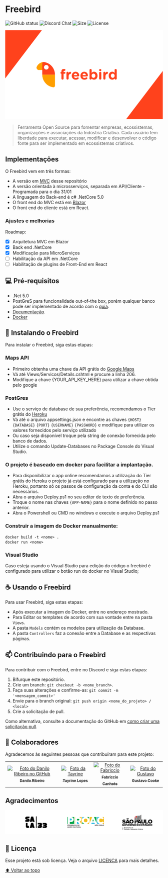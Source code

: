 # Freebird

<!---Esses são exemplos. Veja https://shields.io para outras pessoas ou para personalizar este conjunto de escudos. Você pode querer incluir dependências, status do projeto e informações de licença aqui--->

![GitHub status](https://img.shields.io/github/checks-status/Sala33/FreebirdTech/82f0cc49f3e86f97cd259c4dec2189954a98df1f)
![Discord Chat](https://img.shields.io/discord/785957787594915851)
![Size](https://img.shields.io/github/repo-size/Sala33/FreebirdTech)
![License](https://img.shields.io/github/license/Sala33/FreebirdTech)

<img src="Readme/Opcao2.png" alt="exemplo imagem">

>Ferramenta Open Source para fomentar empresas, ecossistemas, organizações e associações da Indústria Criativa. Cada usuário tem liberdade para executar, acessar, modificar e desenvolver o código fonte para ser implementado em ecossistemas criativos.

## Implementações

O Freebird vem em três formas:
* A versão em [MVC](https://towardsdatascience.com/everything-you-need-to-know-about-mvc-architecture-3c827930b4c1) desse repositório
* A versão orientada à microsserviços, separada em API/Cliente - Programada para o dia 31/01
* A linguagem do Back-end é c# .NetCore 5.0
* O front end do MVC está em [Blazor](https://dotnet.microsoft.com/en-us/apps/aspnet/web-apps/blazor)
* O front end do cliente está em React.

### Ajustes e melhorias

Roadmap:

- [x] Arquitetura MVC em Blazor
- [x] Back end .NetCore
- [x] Modificação para MicroServiços
- [ ] Habilitação da API em .NetCore
- [ ] Habilitação de plugins de Front-End em React

## 💻 Pré-requisitos
<!---Estes são apenas requisitos de exemplo. Adicionar, duplicar ou remover conforme necessário--->
* .Net 5.0
* PostGreS para funcionalidade out-of-the box, porém qualquer banco pode ser implementado de acordo com o [guia](https://docs.microsoft.com/en-us/ef/core/providers/?tabs=dotnet-core-cli).
* [Documentação](https://freebirdcore.herokuapp.com/documentation/index.html).
* [Docker](https://docs.docker.com/get-docker/)

## 🚀 Instalando o Freebird

Para instalar o Freebird, siga estas etapas:

### Maps API
* Primeiro obtenha uma chave da API grátis do [Google Maps](https://developers.google.com/maps/documentation)
* Vá até Views/Servicos/Details.cshtml e procure a linha 206.
* Modifique a chave {YOUR_API_KEY_HERE} para utilizar a chave obtida pelo google

### PostGres
* Use o serviço de database de sua preferência, recomendamos o Tier grátis do [Heroku](https://devcenter.heroku.com/articles/heroku-postgresql)
* Vá até o arquivo appsettings.json e encontre as chaves `{HOST}` `{DATABASE}` `{PORT}` `{USERNAME}` `{PASSWORD}` e modifique para utilizar os valores fornecidos pelo serviço utilizado
* Ou caso seja disponível troque pela string de conexão fornecida pelo banco de dados.
* Utilize o comando Update-Databases no Package Console do Visual Studio.

### O projeto é baseado em docker para facilitar a implantação.

* Para disponibilizar o app online recomendamos a utilização do Tier grátis do [Heroku](https://medium.com/@lorranpalmeira/deploy-de-uma-aplica%C3%A7%C3%A3o-net-core-3-0-docker-no-heroku-481c21f8d3c5) o projeto já está configurado para a utilização no Heroku, portanto só os passos de configuração da conta e do CLI são necessários.
* Abra o arquivo Deploy.ps1 no seu editor de texto de preferência.
* Troque o nome nas chaves `{APP-NAME}` para o nome definido no passo anterior.
* Abra o Powershell ou CMD no windows e execute o arquivo Deploy.ps1

### Construir a imagem do Docker manualmente:
```
docker build -t <nome> .
docker run <nome>
```
### Visual Studio

Caso esteja usando o Visual Studio para edição do código o freebird é configurado para utilizar o botão run do docker no Visual Studio;

## ☕ Usando o Freebird

Para usar Freebird, siga estas etapas:

* Após executar a imagem do Docker, entre no endereço mostrado.
* Para Editar os templates de acordo com sua vontade entre na pasta `Views`.
* A pasta `Models` contém os modelos para utilização da Database.
* A pasta `Controllers` faz a conexão entre a Database e as respectivas páginas.

## 📫 Contribuindo para o Freebird
<!---Se o seu README for longo ou se você tiver algum processo ou etapas específicas que deseja que os contribuidores sigam, considere a criação de um arquivo CONTRIBUTING.md separado--->
Para contribuir com o Freebird, entre no Discord e siga estas etapas:

1. Bifurque este repositório.
2. Crie um branch: `git checkout -b <nome_branch>`.
3. Faça suas alterações e confirme-as: `git commit -m '<mensagem_commit>'`
4. Envie para o branch original: `git push origin <nome_do_projeto> / <local>`
5. Crie a solicitação de pull.

Como alternativa, consulte a documentação do GitHub em [como criar uma solicitação pull](https://help.github.com/en/github/collaborating-with-issues-and-pull-requests/creating-a-pull-request).

## 🤝 Colaboradores

Agradecemos às seguintes pessoas que contribuíram para este projeto:

<table>
  <tr>
    <td align="center">
      <a href="https://github.com/c0nundrum">
        <img src="https://avatars.githubusercontent.com/u/7014553?s=400&u=065c83fe069588dff1cbf06aa54690f50fda7e2c&v=4" width="100px;" alt="Foto do Danilo Ribeiro no GitHub"/><br>
        <sub>
          <b>Danilo Ribeiro</b>
        </sub>
      </a>
    </td>
    <td align="center">
      <a href="https://github.com/enirya">
        <img src="https://avatars.githubusercontent.com/u/24363588?v=4" width="100px;" alt="Foto da Tayrine"/><br>
        <sub>
          <b>Tayrine Lopes</b>
        </sub>
      </a>
    </td>
    <td align="center">
      <a href="https://github.com/fabricciocanhete">
        <img src="https://avatars.githubusercontent.com/u/82179914?v=4" width="100px;" alt="Foto do Fabriccio"/><br>
        <sub>
          <b>Fabriccio Canhete</b>
        </sub>
      </a>
    </td>
    <td align="center">
      <a href="https://github.com/guscooke">
        <img src="https://avatars.githubusercontent.com/u/54864329?v=4" width="100px;" alt="Foto do Gustavo"/><br>
        <sub>
          <b>Gustavo Cooke</b>
        </sub>
      </a>
    </td>
  </tr>
</table>

## Agradecimentos

<img src="Readme/regua.png" alt="logos">

## 📝 Licença

Esse projeto está sob licença. Veja o arquivo [LICENÇA](LICENSE.md) para mais detalhes.

[⬆ Voltar ao topo](#freebird)<br>
